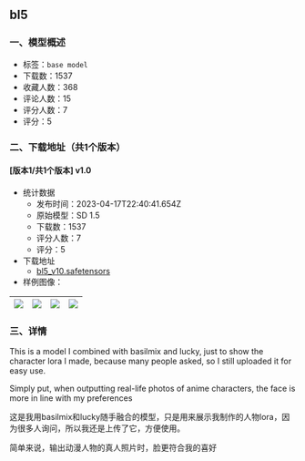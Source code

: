 ## bl5
### 一、模型概述

- 标签：`base model`
- 下载数：1537
- 收藏人数：368
- 评论人数：15
- 评分人数：7
- 评分：5

### 二、下载地址（共1个版本）

#### [版本1/共1个版本] v1.0

- 统计数据
  - 发布时间：2023-04-17T22:40:41.654Z
  - 原始模型：SD 1.5
  - 下载数：1537
  - 评分人数：7
  - 评分：5
- 下载地址
  - [bl5_v10.safetensors](https://civitai.com/api/download/models/48477)
- 样例图像：

| <img src="https://image.civitai.com/xG1nkqKTMzGDvpLrqFT7WA/0fa4a01e-d6c6-438f-f109-411dbcec6700/width=450/520769.jpeg" /> | <img src="https://image.civitai.com/xG1nkqKTMzGDvpLrqFT7WA/cf8f4d5e-5c59-4148-62d7-e3e81d948b00/width=450/520783.jpeg" /> | <img src="https://image.civitai.com/xG1nkqKTMzGDvpLrqFT7WA/ff947491-be18-471d-fc6d-90e1c2dbde00/width=450/520790.jpeg" /> | <img src="https://image.civitai.com/xG1nkqKTMzGDvpLrqFT7WA/e110c729-fc9b-4d85-5d5c-bbca14814500/width=450/520792.jpeg" /> |
| ---- | ---- | ---- | ---- |


### 三、详情
<p>This is a model I combined with basilmix and lucky, just to show the character lora I made, because many people asked, so I still uploaded it for easy use.</p><p>Simply put, when outputting real-life photos of anime characters, the face is more in line with my preferences</p><p></p><p>这是我用basilmix和lucky随手融合的模型，只是用来展示我制作的人物lora，因为很多人询问，所以我还是上传了它，方便使用。</p><p>简单来说，输出动漫人物的真人照片时，脸更符合我的喜好</p>